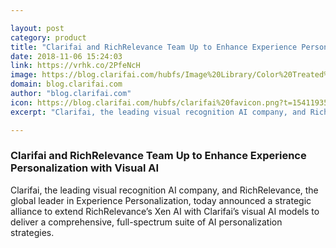```yaml
---

layout: post
category: product
title: "Clarifai and RichRelevance Team Up to Enhance Experience Personalization with Visual AI"
date: 2018-11-06 15:24:03
link: https://vrhk.co/2PfeNcH
image: https://blog.clarifai.com/hubfs/Image%20Library/Color%20Treated%20Images/Clarifai_Presentation_Image_deal.png?t=1541193594808#keepProtocol
domain: blog.clarifai.com
author: "blog.clarifai.com"
icon: https://blog.clarifai.com/hubfs/clarifai%20favicon.png?t=1541193594808
excerpt: "Clarifai, the leading visual recognition AI company, and RichRelevance, the global leader in Experience Personalization, today announced a strategic alliance to extend RichRelevance’s Xen AI with Clarifai’s visual AI models to deliver a comprehensive, full-spectrum suite of AI personalization strategies."

---
```


### Clarifai and RichRelevance Team Up to Enhance Experience Personalization with Visual AI

Clarifai, the leading visual recognition AI company, and RichRelevance, the global leader in Experience Personalization, today announced a strategic alliance to extend RichRelevance’s Xen AI with Clarifai’s visual AI models to deliver a comprehensive, full-spectrum suite of AI personalization strategies.